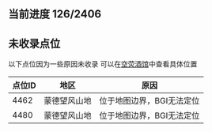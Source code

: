 ## 当前进度 126/2406

## 未收录点位
以下点位因为一些原因未收录
可以在[空荧酒馆](https://v3.yuanshen.site/)中查看具体位置

|点位ID|地区|原因|
| --- | --- | --- |
|4462|蒙德望风山地|位于地图边界，BGI无法定位|
|4480|蒙德望风山地|位于地图边界，BGI无法定位|